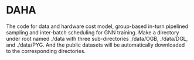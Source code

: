 # DAHA

The code for data and hardware cost model, group-based in-turn pipelined sampling and inter-batch scheduling for GNN training. Make a directory under root named ./data with three sub-directories ./data/OGB, ./data/DGL, and ./data/PYG. And the public datasets will be automatically downloaded to the corresponding directories.
